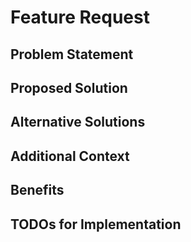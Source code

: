# Feature Request

## Problem Statement
<!-- What problem does this feature solve? -->

## Proposed Solution
<!-- Your idea for implementing the feature -->

## Alternative Solutions
<!-- Other ways to solve this -->

## Additional Context
<!-- More information to help understand the request -->

## Benefits
<!-- Who benefits and how? -->

## TODOs for Implementation
<!-- If a technical vision is already given a todo list could be done here, that helps creating a Pull Request -->
